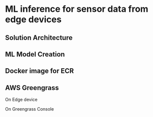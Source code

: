 <h1>ML inference for sensor data from edge devices</h1>

<h2>Solution Architecture</h2>

<h2>ML Model Creation</h2>

<h2>Docker image for ECR</h2>

<h2>AWS Greengrass</h2>

<p>On Edge device</p>

<p>On Greengrass Console</p>
